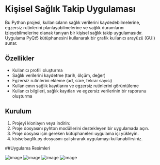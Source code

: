 # Kişisel Sağlık Takip Uygulaması

Bu Python projesi, kullanıcıların sağlık verilerini kaydedebilmelerine, egzersiz rutinlerini planlayabilmelerine ve sağlık durumlarını izleyebilmelerine olanak tanıyan bir kişisel sağlık takip uygulamasıdır. Uygulama PyQt5 kütüphanesini kullanarak bir grafik kullanıcı arayüzü (GUI) sunar.

## Özellikler

- Kullanıcı profili oluşturma
- Sağlık verilerini kaydetme (tarih, ölçüm, değer)
- Egzersiz rutinlerini ekleme (ad, süre, tekrar sayısı)
- Kullanıcının sağlık kayıtlarını ve egzersiz rutinlerini görüntüleme
- Kullanıcı bilgileri, sağlık kayıtları ve egzersiz verilerinin bir raporunu oluşturma

## Kurulum

1. Projeyi klonlayın veya indirin:
2. Proje dosyasını pyhton modüllerini destekleyen bir uygulamada açın.
3. Proje dosyası için gereken kütüphaneleri uygulama içi yükleyin.
4. kisiselsaglik.py dosyasını çalıştırarak uygulamayı kullanabilirsiniz.

##Uygulama Resimleri

![image](https://github.com/flydedit/pyqt5_projeleri/assets/95934599/f1c95ec6-a357-4560-bd6a-50c7fd779592)
![image](https://github.com/flydedit/pyqt5_projeleri/assets/95934599/45bb3804-f394-4ee5-83e6-85a010a13b52)
![image](https://github.com/flydedit/pyqt5_projeleri/assets/95934599/38083cdc-08a0-4301-8656-14dd7b74bbb9)
![image](https://github.com/flydedit/pyqt5_projeleri/assets/95934599/bffa39a7-9c40-420c-880b-b49f0d1808ef)
